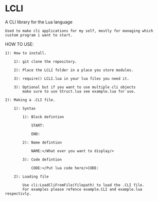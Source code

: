 # LCLI
A CLI library for the Lua language


    Used to make cli applications for my self, mostly for managing which custom program i want to start.



HOW TO USE:

    1): How to install.

        1): git clone the repository.

        2): Place the LCLI folder in a place you store modules.

        3): require() LCLI.lua in your lua files you need it.

        3): Optional but if you want to use multiple cli objects
            make sure to use Struct.lua see example.lua for use.

    2): Making a .CLI file.

        1): Syntax

            1): Block defintion

                START:

                END:

            2): Name defintion

                NAME:</What ever you want to display/>

            3): Code defintion

                CODE:</Put lua code here/>CODE:

        2): Loading file

            Use cli:LoadCliFromFile(filepath) to load the .CLI file.
            For examples please refence example.CLI and example.lua respectivly.
